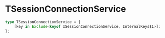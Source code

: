 # TSessionConnectionService

```ts
type TSessionConnectionService = {
    [key in Exclude<keyof ISessionConnectionService, InternalKeys$1>]: unknown;
};
```


